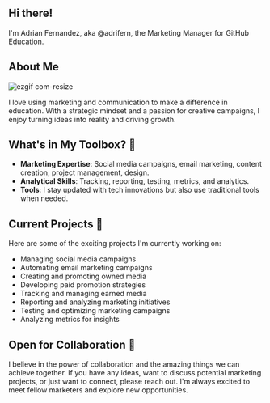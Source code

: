 ## Hi there!
I'm Adrian Fernandez, aka @adrifern, the Marketing Manager for GitHub Education.

## About Me
![ezgif com-resize](https://github.com/AdriFern/adrifern/assets/107892368/9cd54220-1e9a-4686-ac89-c560d03dbbb3)

I love using marketing and communication to make a difference in education. With a strategic mindset and a passion for creative campaigns, I enjoy turning ideas into reality and driving growth.

## What's in My Toolbox? 🧰

- **Marketing Expertise**: Social media campaigns, email marketing, content creation, project management, design.
- **Analytical Skills**: Tracking, reporting, testing, metrics, and analytics.
- **Tools**: I stay updated with tech innovations but also use traditional tools when needed.

## Current Projects 🚀

Here are some of the exciting projects I'm currently working on:

- Managing social media campaigns
- Automating email marketing campaigns
- Creating and promoting owned media
- Developing paid promotion strategies
- Tracking and managing earned media
- Reporting and analyzing marketing initiatives
- Testing and optimizing marketing campaigns
- Analyzing metrics for insights

## Open for Collaboration 🤝

I believe in the power of collaboration and the amazing things we can achieve together. If you have any ideas, want to discuss potential marketing projects, or just want to connect, please reach out. I'm always excited to meet fellow marketers and explore new opportunities.
